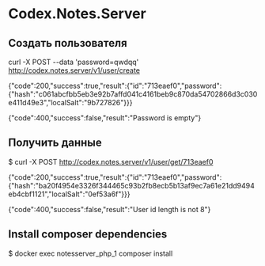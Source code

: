 # Codex.Notes.Server

## Создать пользователя
curl -X POST --data 'password=qwdqq' http://codex.notes.server/v1/user/create

{"code":200,"success":true,"result":{"id":"713eaef0","password":{"hash":"c061abcfbb5eb3e92b7affd041c4161beb9c870da54702866d3c030e411d49e3","localSalt":"9b727826"}}}

{"code":400,"success":false,"result":"Password is empty"}

## Получить данные

$ curl -X POST http://codex.notes.server/v1/user/get/713eaef0

{"code":200,"success":true,"result":{"id":"713eaef0","password":{"hash":"ba20f4954e3326f344465c93b2fb8ecb5b13af9ec7a61e21dd9494eb4cbf1121","localSalt":"0ef53a6f"}}}

{"code":400,"success":false,"result":"User id length is not 8"}

## Install composer dependencies

$ docker exec notesserver_php_1 composer install
